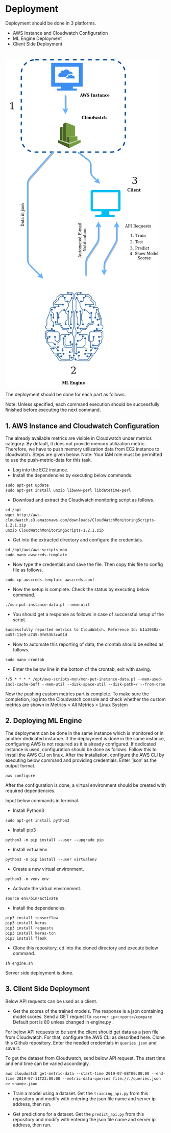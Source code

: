 # Deployment
Deployment should be done in 3 platforms.
* AWS Instance and Cloudwatch Configuration
* ML Engine Deployment
* Client Side Deployment
#
![](Diagram.png)


The deployment should be done for each part as follows. 

Note: Unless specified, each command execution should be successfully finished before executing the next command. 

## 1. AWS Instance and  Cloudwatch Configuration

The already available metrics are visible in Cloudwatch under metrics category. By default, it does not provide memory utilization metric. Therefore, we have to push memory utilization data from EC2 instance to cloudwatch. Steps are given below.
Note: Your IAM role must be permitted to use the push-metric-data for this task.

* Log into the EC2 instance.
* Install the dependencies by executing below commands.
```
sudo apt-get update
sudo apt-get install unzip libwww-perl libdatetime-perl
```
* Download and extract the Cloudwatch monitoring script as follows.
```
cd /opt
wget http://aws-cloudwatch.s3.amazonaws.com/downloads/CloudWatchMonitoringScripts-1.2.1.zip
unzip CloudWatchMonitoringScripts-1.2.1.zip
```

* Get into the extracted directory and configure the credentials.
```
cd /opt/aws/aws-scripts-mon
sudo nano awscreds.template
```
* Now type the credentials and save the file. Then copy this file to config file as follows.

```
sudo cp awscreds.template awscreds.conf
```
* Now the setup is complete. Check the status by executing below command.
```
./mon-put-instance-data.pl --mem-util
```
* You should get a response as follows in case of successful setup of the script.
```
Successfully reported metrics to CloudWatch. Reference Id: b1a3050a-a45f-11e9-a745-9fd53b3ca01d
```
* Now to automate this reporting of data, the crontab should be edited as follows.
```
sudo nano crontab
```
* Enter the below line in the bottom of the crontab, exit with saving. 
```
*/5 * * * * /opt/aws-scripts-mon/mon-put-instance-data.pl --mem-used-incl-cache-buff --mem-util --disk-space-util --disk-path=/ --from-cron
```
Now the pushing custom metrics part is complete. To make sure the completion, log into the Cloudwatch console and check whether the custom metrics are shown in Metrics > All Metrics > Linux System

## 2. Deploying ML  Engine
The deployment can be done in the same instance which is monitored or in another dedicated instance. If the deployment is done in the same instance, configuring AWS is not required as it is already configured. If dedicated instance is used, configuration should be done as follows.
Follow this to install the AWS CLI on linux.
After the installation, configure the AWS CLI by executing below command and providing credentials. Enter ‘json’ as the output format. 

```
aws configure
```
After the configuration is done, a virtual environment should be created with required dependencies.
 
Input below commands in terminal. 

* Install Python3
```
sudo apt-get install python3
```
* Install pip3
```
python3 -m pip install --user --upgrade pip
```
* Install virtualenv
```
python3 -m pip install --user virtualenv
```
* Create a new virtual environment.
```
python3 -m venv env
```
* Activate the virtual environment.
```
source env/bin/activate
```

* Install the dependencies.
```
pip3 install tensorflow
pip3 install keras
pip3 install requests
pip3 install keras-tcn
pip3 install flask
```
* Clone this repository, cd into the cloned directory and execute below command.
```
sh engine.sh
```
Server side deployment is done.


## 3. Client Side Deployment


Below API requests can be used as a client. 

* Get the scores of the trained models. The response is a json containing model scores.
Send a GET request to ```<server ip>:<port>/compare```
Default port is 80 unless changed in engine.py .


For below API requests to be sent the client should get data as a json file from Cloudwatch. For that, configure the AWS CLI as described  here. 
Clone this Github repository.
Enter the needed credentials in ```queries.json``` and save it.

To get the dataset from Cloudwatch, send below API request.
The start time and end time can be varied accordingly.

```
aws cloudwatch get-metric-data --start-time 2019-07-08T00:00:00 --end-time 2019-07-11T23:00:00 --metric-data-queries file://./queries.json >> <name>.json
```
* Train a model using a dataset.
Get the ```training_api.py``` from this repository and modify with entering the json file name and server ip address, then run.

* Get predictions for a dataset.
Get the ```predict_api.py``` from this repository and modify with entering the json file name and server ip address, then run.
